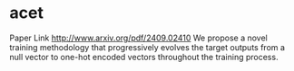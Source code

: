 # acet
Paper Link http://www.arxiv.org/pdf/2409.02410
We propose a novel training methodology that progressively evolves the target outputs from a null vector to one-hot encoded vectors throughout the training process.
